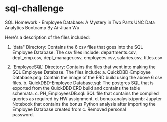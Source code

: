 # sql-challenge
SQL Homework - Employee Database: A Mystery in Two Parts
UNC Data Analytics Bootcamp
By Ai-Jiuan Wu

Here's a description of the files included:
1. 'data" Directory: Contains the 6 csv files that goes into the SQL Employee Database.  The csv files include:
    departments.csv, dept_emp.csv, dept_manager.csv, employees.csv, salaries.csv, titles.csv
    
2. 'EmployeeSQL' Directory: Contains the files that went into making the SQL Employee Database.  The files include:
    a. QuickDBD-Employee Database.png: Contain the image of the ERD build using the above 6 csv files.
    b. QuickDBD-Employee Database.sql: The postgres SQL that is exported from the QuickDBD ERD build and contains the table schemata.
    c. PH_EmployeesDB.sql: SQL file that contains the compiled queries as required by HW assignment.
    d. bonus.analysis.ipynb: Jupyter Notebook that contains the bonus Python analysis after importing the Employee Database created from c.  Removed personal       
       password.
